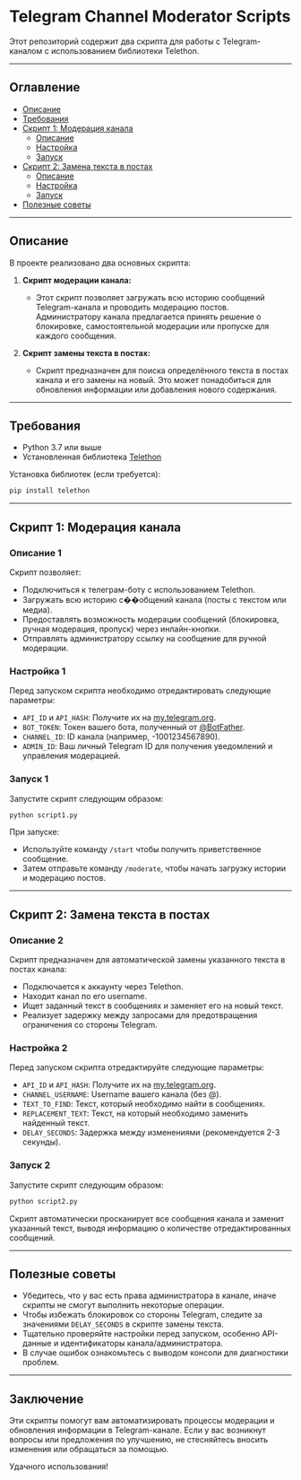 # Telegram Channel Moderator Scripts

Этот репозиторий содержит два скрипта для работы с Telegram-каналом с использованием библиотеки Telethon.

---

## Оглавление

- [Описание](#описание)
- [Требования](#требования)
- [Скрипт 1: Модерация канала](#скрипт-1-модерация-канала)
  - [Описание](#описание-1)
  - [Настройка](#настройка-1)
  - [Запуск](#запуск-1)
- [Скрипт 2: Замена текста в постах](#скрипт-2-замена-текста-в-постах)
  - [Описание](#описание-2)
  - [Настройка](#настройка-2)
  - [Запуск](#запуск-2)
- [Полезные советы](#полезные-советы)

---

## Описание

В проекте реализовано два основных скрипта:

1. **Скрипт модерации канала:**
   - Этот скрипт позволяет загружать всю историю сообщений Telegram-канала и проводить модерацию постов. Администратору канала предлагается принять решение о блокировке, самостоятельной модерации или пропуске для каждого сообщения.

2. **Скрипт замены текста в постах:**
   - Скрипт предназначен для поиска определённого текста в постах канала и его замены на новый. Это может понадобиться для обновления информации или добавления нового содержания.

---

## Требования

- Python 3.7 или выше
- Установленная библиотека [Telethon](https://github.com/LonamiWebs/Telethon)

Установка библиотек (если требуется):

```bash
pip install telethon
```

---

## Скрипт 1: Модерация канала

### Описание 1

Скрипт позволяет:

- Подключиться к телеграм-боту с использованием Telethon.
- Загружать всю историю с��общений канала (посты с текстом или медиа).
- Предоставлять возможность модерации сообщений (блокировка, ручная модерация, пропуск) через инлайн-кнопки.
- Отправлять администратору ссылку на сообщение для ручной модерации.

### Настройка 1

Перед запуском скрипта необходимо отредактировать следующие параметры:

- `API_ID` и `API_HASH`: Получите их на [my.telegram.org](https://my.telegram.org).
- `BOT_TOKEN`: Токен вашего бота, полученный от [@BotFather](https://t.me/BotFather).
- `CHANNEL_ID`: ID канала (например, -1001234567890).
- `ADMIN_ID`: Ваш личный Telegram ID для получения уведомлений и управления модерацией.

### Запуск 1

Запустите скрипт следующим образом:

```bash
python script1.py
```

При запуске:

- Используйте команду `/start` чтобы получить приветственное сообщение.
- Затем отправьте команду `/moderate`, чтобы начать загрузку истории и модерацию постов.

---

## Скрипт 2: Замена текста в постах

### Описание 2

Скрипт предназначен для автоматической замены указанного текста в постах канала:

- Подключается к аккаунту через Telethon.
- Находит канал по его username.
- Ищет заданный текст в сообщениях и заменяет его на новый текст.
- Реализует задержку между запросами для предотвращения ограничения со стороны Telegram.

### Настройка 2

Перед запуском скрипта отредактируйте следующие параметры:

- `API_ID` и `API_HASH`: Получите их на [my.telegram.org](https://my.telegram.org).
- `CHANNEL_USERNAME`: Username вашего канала (без @).
- `TEXT_TO_FIND`: Текст, который необходимо найти в сообщениях.
- `REPLACEMENT_TEXT`: Текст, на который необходимо заменить найденный текст.
- `DELAY_SECONDS`: Задержка между изменениями (рекомендуется 2-3 секунды).

### Запуск 2

Запустите скрипт следующим образом:

```bash
python script2.py
```

Скрипт автоматически просканирует все сообщения канала и заменит указанный текст, выводя информацию о количестве отредактированных сообщений.

---

## Полезные советы

- Убедитесь, что у вас есть права администратора в канале, иначе скрипты не смогут выполнить некоторые операции.
- Чтобы избежать блокировок со стороны Telegram, следите за значениями `DELAY_SECONDS` в скрипте замены текста.
- Тщательно проверяйте настройки перед запуском, особенно API-данные и идентификаторы канала/администратора.
- В случае ошибок ознакомьтесь с выводом консоли для диагностики проблем.

---

## Заключение

Эти скрипты помогут вам автоматизировать процессы модерации и обновления информации в Telegram-канале. Если у вас возникнут вопросы или предложения по улучшению, не стесняйтесь вносить изменения или обращаться за помощью.

Удачного использования!
